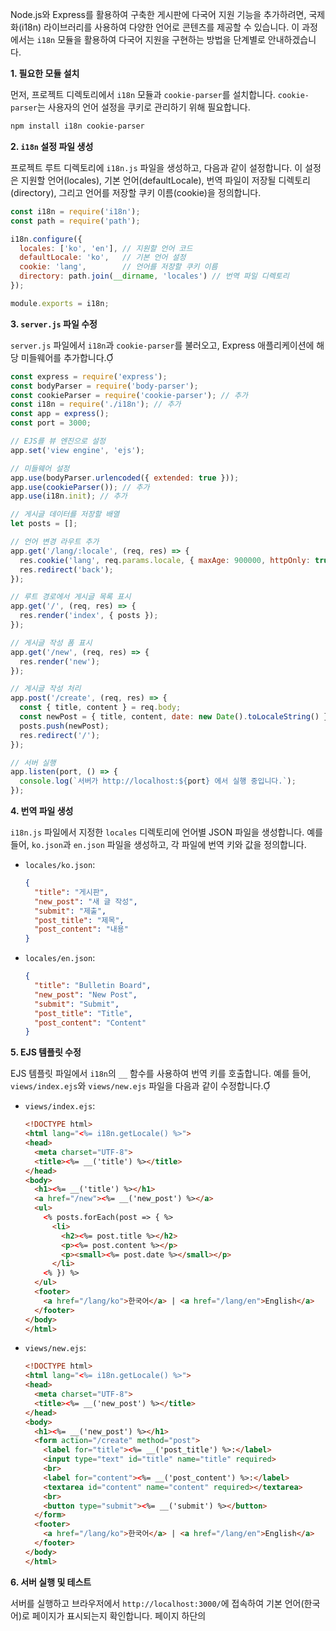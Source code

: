 Node.js와 Express를 활용하여 구축한 게시판에 다국어 지원 기능을 추가하려면, 국제화(i18n) 라이브러리를 사용하여 다양한 언어로 콘텐츠를 제공할 수 있습니다. 이 과정에서는 `i18n` 모듈을 활용하여 다국어 지원을 구현하는 방법을 단계별로 안내하겠습니다.

**1. 필요한 모듈 설치**

먼저, 프로젝트 디렉토리에서 `i18n` 모듈과 `cookie-parser`를 설치합니다. `cookie-parser`는 사용자의 언어 설정을 쿠키로 관리하기 위해 필요합니다.

```bash
npm install i18n cookie-parser
```

**2. `i18n` 설정 파일 생성**

프로젝트 루트 디렉토리에 `i18n.js` 파일을 생성하고, 다음과 같이 설정합니다. 이 설정은 지원할 언어(locales), 기본 언어(defaultLocale), 번역 파일이 저장될 디렉토리(directory), 그리고 언어를 저장할 쿠키 이름(cookie)을 정의합니다.

```javascript
const i18n = require('i18n');
const path = require('path');

i18n.configure({
  locales: ['ko', 'en'], // 지원할 언어 코드
  defaultLocale: 'ko',   // 기본 언어 설정
  cookie: 'lang',        // 언어를 저장할 쿠키 이름
  directory: path.join(__dirname, 'locales') // 번역 파일 디렉토리
});

module.exports = i18n;
```

**3. `server.js` 파일 수정**

`server.js` 파일에서 `i18n`과 `cookie-parser`를 불러오고, Express 애플리케이션에 해당 미들웨어를 추가합니다.

```javascript
const express = require('express');
const bodyParser = require('body-parser');
const cookieParser = require('cookie-parser'); // 추가
const i18n = require('./i18n'); // 추가
const app = express();
const port = 3000;

// EJS를 뷰 엔진으로 설정
app.set('view engine', 'ejs');

// 미들웨어 설정
app.use(bodyParser.urlencoded({ extended: true }));
app.use(cookieParser()); // 추가
app.use(i18n.init); // 추가

// 게시글 데이터를 저장할 배열
let posts = [];

// 언어 변경 라우트 추가
app.get('/lang/:locale', (req, res) => {
  res.cookie('lang', req.params.locale, { maxAge: 900000, httpOnly: true });
  res.redirect('back');
});

// 루트 경로에서 게시글 목록 표시
app.get('/', (req, res) => {
  res.render('index', { posts });
});

// 게시글 작성 폼 표시
app.get('/new', (req, res) => {
  res.render('new');
});

// 게시글 작성 처리
app.post('/create', (req, res) => {
  const { title, content } = req.body;
  const newPost = { title, content, date: new Date().toLocaleString() };
  posts.push(newPost);
  res.redirect('/');
});

// 서버 실행
app.listen(port, () => {
  console.log(`서버가 http://localhost:${port} 에서 실행 중입니다.`);
});
```

**4. 번역 파일 생성**

`i18n.js` 파일에서 지정한 `locales` 디렉토리에 언어별 JSON 파일을 생성합니다. 예를 들어, `ko.json`과 `en.json` 파일을 생성하고, 각 파일에 번역 키와 값을 정의합니다.

- `locales/ko.json`:

  ```json
  {
    "title": "게시판",
    "new_post": "새 글 작성",
    "submit": "제출",
    "post_title": "제목",
    "post_content": "내용"
  }
  ```

- `locales/en.json`:

  ```json
  {
    "title": "Bulletin Board",
    "new_post": "New Post",
    "submit": "Submit",
    "post_title": "Title",
    "post_content": "Content"
  }
  ```

**5. EJS 템플릿 수정**

EJS 템플릿 파일에서 `i18n`의 `__` 함수를 사용하여 번역 키를 호출합니다. 예를 들어, `views/index.ejs`와 `views/new.ejs` 파일을 다음과 같이 수정합니다.

- `views/index.ejs`:

  ```html
  <!DOCTYPE html>
  <html lang="<%= i18n.getLocale() %>">
  <head>
    <meta charset="UTF-8">
    <title><%= __('title') %></title>
  </head>
  <body>
    <h1><%= __('title') %></h1>
    <a href="/new"><%= __('new_post') %></a>
    <ul>
      <% posts.forEach(post => { %>
        <li>
          <h2><%= post.title %></h2>
          <p><%= post.content %></p>
          <p><small><%= post.date %></small></p>
        </li>
      <% }) %>
    </ul>
    <footer>
      <a href="/lang/ko">한국어</a> | <a href="/lang/en">English</a>
    </footer>
  </body>
  </html>
  ```

- `views/new.ejs`:

  ```html
  <!DOCTYPE html>
  <html lang="<%= i18n.getLocale() %>">
  <head>
    <meta charset="UTF-8">
    <title><%= __('new_post') %></title>
  </head>
  <body>
    <h1><%= __('new_post') %></h1>
    <form action="/create" method="post">
      <label for="title"><%= __('post_title') %>:</label>
      <input type="text" id="title" name="title" required>
      <br>
      <label for="content"><%= __('post_content') %>:</label>
      <textarea id="content" name="content" required></textarea>
      <br>
      <button type="submit"><%= __('submit') %></button>
    </form>
    <footer>
      <a href="/lang/ko">한국어</a> | <a href="/lang/en">English</a>
    </footer>
  </body>
  </html>
  ```

**6. 서버 실행 및 테스트**

서버를 실행하고 브라우저에서 `http://localhost:3000/`에 접속하여 기본 언어(한국어)로 페이지가 표시되는지 확인합니다. 페이지 하단의 